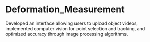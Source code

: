 # Deformation_Measurement
Developed an interface allowing users to upload object videos, implemented computer vision for point selection and tracking, and optimized accuracy through image processing algorithms.
